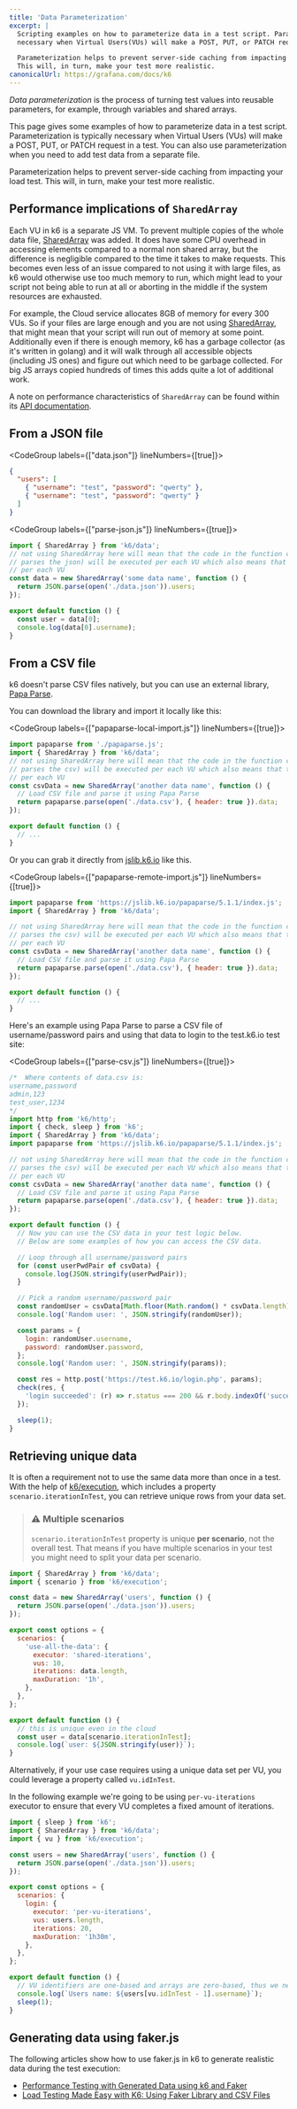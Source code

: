 ```yaml
---
title: 'Data Parameterization'
excerpt: |
  Scripting examples on how to parameterize data in a test script. Parameterization is typically
  necessary when Virtual Users(VUs) will make a POST, PUT, or PATCH request in a test.

  Parameterization helps to prevent server-side caching from impacting your load test.
  This will, in turn, make your test more realistic.
canonicalUrl: https://grafana.com/docs/k6
---
```


_Data parameterization_ is the process of turning test values into reusable parameters, for example, through variables and shared arrays.

This page gives some examples of how to parameterize data in a test script.
Parameterization is typically necessary when Virtual Users (VUs) will make a POST, PUT, or PATCH request in a test.
You can also use parameterization when you need to add test data from a separate file.

Parameterization helps to prevent server-side caching from impacting your load test.
This will, in turn, make your test more realistic.

## Performance implications of `SharedArray`

Each VU in k6 is a separate JS VM. To prevent multiple copies of the whole data file,
[SharedArray](/javascript-api/k6-data/sharedarray) was added. It does have some CPU overhead in accessing elements compared to a normal non shared
array, but the difference is negligible compared to the time it takes to make requests. This becomes
even less of an issue compared to not using it with large files, as k6 would otherwise use too much memory to run, which might lead to your script not being able to run at all or aborting in the middle if the system resources are exhausted.

For example, the Cloud service allocates 8GB of memory for every 300 VUs. So if your files are large
enough and you are not using [SharedArray](/javascript-api/k6-data/sharedarray), that might mean that your script will run out of memory at
some point. Additionally even if there is enough memory, k6 has a garbage collector (as it's written
in golang) and it will walk through all accessible objects (including JS ones) and figure out which
need to be garbage collected. For big JS arrays copied hundreds of times this adds quite a lot of
additional work.

A note on performance characteristics of `SharedArray` can be found within its [API documentation](/javascript-api/k6-data/sharedarray#performance-characteristics).


## From a JSON file

<CodeGroup labels={["data.json"]} lineNumbers={[true]}>

```json
{
  "users": [
    { "username": "test", "password": "qwerty" },
    { "username": "test", "password": "qwerty" }
  ]
}
```

</CodeGroup>

<CodeGroup labels={["parse-json.js"]} lineNumbers={[true]}>

```javascript
import { SharedArray } from 'k6/data';
// not using SharedArray here will mean that the code in the function call (that is what loads and
// parses the json) will be executed per each VU which also means that there will be a complete copy
// per each VU
const data = new SharedArray('some data name', function () {
  return JSON.parse(open('./data.json')).users;
});

export default function () {
  const user = data[0];
  console.log(data[0].username);
}
```

</CodeGroup>

## From a CSV file

k6 doesn't parse CSV files natively, but you can use an external library, [Papa Parse](https://www.papaparse.com/).

You can download the library and import it locally like this:

<CodeGroup labels={["papaparse-local-import.js"]} lineNumbers={[true]}>

```javascript
import papaparse from './papaparse.js';
import { SharedArray } from 'k6/data';
// not using SharedArray here will mean that the code in the function call (that is what loads and
// parses the csv) will be executed per each VU which also means that there will be a complete copy
// per each VU
const csvData = new SharedArray('another data name', function () {
  // Load CSV file and parse it using Papa Parse
  return papaparse.parse(open('./data.csv'), { header: true }).data;
});

export default function () {
  // ...
}
```

</CodeGroup>

Or you can grab it directly from [jslib.k6.io](https://jslib.k6.io/) like this.

<CodeGroup labels={["papaparse-remote-import.js"]} lineNumbers={[true]}>

```javascript
import papaparse from 'https://jslib.k6.io/papaparse/5.1.1/index.js';
import { SharedArray } from 'k6/data';

// not using SharedArray here will mean that the code in the function call (that is what loads and
// parses the csv) will be executed per each VU which also means that there will be a complete copy
// per each VU
const csvData = new SharedArray('another data name', function () {
  // Load CSV file and parse it using Papa Parse
  return papaparse.parse(open('./data.csv'), { header: true }).data;
});

export default function () {
  // ...
}
```

</CodeGroup>

Here's an example using Papa Parse to parse a CSV file of username/password pairs and using that
data to login to the test.k6.io test site:

<CodeGroup labels={["parse-csv.js"]} lineNumbers={[true]}>

```javascript
/*  Where contents of data.csv is:
username,password
admin,123
test_user,1234
*/
import http from 'k6/http';
import { check, sleep } from 'k6';
import { SharedArray } from 'k6/data';
import papaparse from 'https://jslib.k6.io/papaparse/5.1.1/index.js';

// not using SharedArray here will mean that the code in the function call (that is what loads and
// parses the csv) will be executed per each VU which also means that there will be a complete copy
// per each VU
const csvData = new SharedArray('another data name', function () {
  // Load CSV file and parse it using Papa Parse
  return papaparse.parse(open('./data.csv'), { header: true }).data;
});

export default function () {
  // Now you can use the CSV data in your test logic below.
  // Below are some examples of how you can access the CSV data.

  // Loop through all username/password pairs
  for (const userPwdPair of csvData) {
    console.log(JSON.stringify(userPwdPair));
  }

  // Pick a random username/password pair
  const randomUser = csvData[Math.floor(Math.random() * csvData.length)];
  console.log('Random user: ', JSON.stringify(randomUser));

  const params = {
    login: randomUser.username,
    password: randomUser.password,
  };
  console.log('Random user: ', JSON.stringify(params));

  const res = http.post('https://test.k6.io/login.php', params);
  check(res, {
    'login succeeded': (r) => r.status === 200 && r.body.indexOf('successfully authorized') !== -1,
  });

  sleep(1);
}
```

</CodeGroup>

## Retrieving unique data

It is often a requirement not to use the same data more than once in a test. With the help of [k6/execution](/javascript-api/k6-execution), which includes a property `scenario.iterationInTest`, you can retrieve unique rows from your data set.

> ### ⚠️ Multiple scenarios
>
> `scenario.iterationInTest` property is unique __per scenario__, not the overall test.
> That means if you have multiple scenarios in your test you might need to split your data per scenario.

<CodeGroup labels={[]} lineNumbers={[true]}>

```javascript
import { SharedArray } from 'k6/data';
import { scenario } from 'k6/execution';

const data = new SharedArray('users', function () {
  return JSON.parse(open('./data.json')).users;
});

export const options = {
  scenarios: {
    'use-all-the-data': {
      executor: 'shared-iterations',
      vus: 10,
      iterations: data.length,
      maxDuration: '1h',
    },
  },
};

export default function () {
  // this is unique even in the cloud
  const user = data[scenario.iterationInTest];
  console.log(`user: ${JSON.stringify(user)}`);
}
```

</CodeGroup>

Alternatively, if your use case requires using a unique data set per VU, you could leverage a property called `vu.idInTest`.

In the following example we're going to be using `per-vu-iterations` executor to ensure that every VU completes
a fixed amount of iterations.

<CodeGroup>

```javascript
import { sleep } from 'k6';
import { SharedArray } from 'k6/data';
import { vu } from 'k6/execution';

const users = new SharedArray('users', function () {
  return JSON.parse(open('./data.json')).users;
});

export const options = {
  scenarios: {
    login: {
      executor: 'per-vu-iterations',
      vus: users.length,
      iterations: 20,
      maxDuration: '1h30m',
    },
  },
};

export default function () {
  // VU identifiers are one-based and arrays are zero-based, thus we need - 1
  console.log(`Users name: ${users[vu.idInTest - 1].username}`);
  sleep(1);
}
```

</CodeGroup>

## Generating data using faker.js

The following articles show how to use faker.js in k6 to generate realistic data during the test execution:

- [Performance Testing with Generated Data using k6 and Faker](https://dev.to/k6/performance-testing-with-generated-data-using-k6-and-faker-2e)
- [Load Testing Made Easy with K6: Using Faker Library and CSV Files](https://farhan-labib.medium.com/load-testing-made-easy-with-k6-using-faker-library-and-csv-files-c997d48fb6e2)

